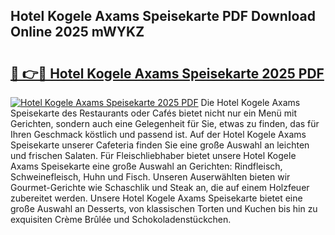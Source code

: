 ## Hotel Kogele Axams Speisekarte PDF Download Online 2025 mWYKZ

# <h2><a href="http://gc9va5.nevu.top/?p=Hotel+Kogele+Axams+Speisekarte">🔗 👉🔴 Hotel Kogele Axams Speisekarte 2025 PDF</a></h2>

[![Hotel Kogele Axams Speisekarte 2025 PDF](https://i.imgur.com/dBaPXMq.png)](http://gc9va5.nevu.top/?p=Hotel+Kogele+Axams+Speisekarte)
Die Hotel Kogele Axams Speisekarte des Restaurants oder Cafés bietet nicht nur ein Menü mit Gerichten, sondern auch eine Gelegenheit für Sie, etwas zu finden, das für Ihren Geschmack köstlich und passend ist. Auf der Hotel Kogele Axams Speisekarte unserer Cafeteria finden Sie eine große Auswahl an leichten und frischen Salaten. Für Fleischliebhaber bietet unsere Hotel Kogele Axams Speisekarte eine große Auswahl an Gerichten: Rindfleisch, Schweinefleisch, Huhn und Fisch. Unseren Auserwählten bieten wir Gourmet-Gerichte wie Schaschlik und Steak an, die auf einem Holzfeuer zubereitet werden. Unsere Hotel Kogele Axams Speisekarte bietet eine große Auswahl an Desserts, von klassischen Torten und Kuchen bis hin zu exquisiten Crème Brûlée und Schokoladenstückchen.
